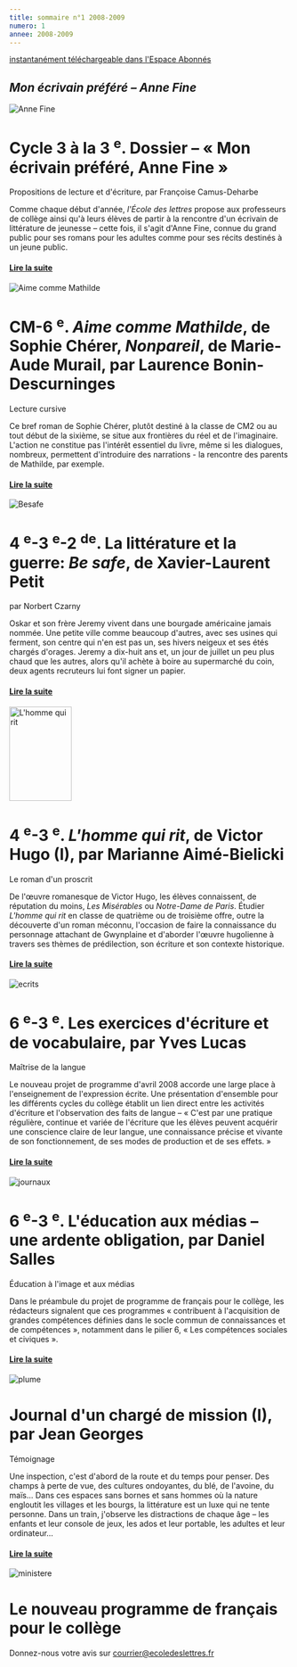 ```yaml
---
title: sommaire n°1 2008-2009
numero: 1
annee: 2008-2009
---
```


<p class="dessous_centre">
  <a href="/articles" class="lien">instantanément téléchargeable dans l'Espace Abonnés</a>
</p>
<h2>
  <em>Mon écrivain préféré – Anne Fine</em>
</h2>
<img class="image" src="/pages/static/sommaires/images/livret_fine_petite.jpg" alt="Anne Fine">
<h1>Cycle 3 à la 3
  <sup>e</sup>. Dossier – « Mon écrivain préféré, Anne Fine »</h1>
<p>Propositions de lecture et d'écriture, par Françoise Camus-Deharbe</p>
<p class="aligner">Comme chaque début d'année,
  <em>l'École des lettres </em>propose aux professeurs de collège ainsi qu'à leurs élèves de partir à la rencontre d'un écrivain
  de littérature de jeunesse – cette fois, il s'agit d'Anne Fine, connue du grand public pour ses romans pour les adultes
  comme pour ses récits destinés à un jeune public.</p>
<h4>
  <a href="/articles">Lire la suite</a>
</h4>
<img class="image" src="/pages/static/sommaires/images/mathilde_petite.jpg" alt="Aime comme Mathilde">
<h1>CM-6
  <sup>e</sup>.
  <em>Aime comme Mathilde</em>, de Sophie Chérer,
  <em>Nonpareil</em>, de Marie-Aude Murail, par Laurence Bonin-Descurninges</h1>
<p>Lecture cursive</p>
<p class="aligner">Ce bref roman de Sophie Chérer, plutôt destiné à la classe de CM2 ou au tout début de la sixième, se situe aux frontières
  du réel et de l'imaginaire. L'action ne constitue pas l'intérêt essentiel du livre, même si les dialogues, nombreux, permettent
  d'introduire des narrations - la rencontre des parents de Mathilde, par exemple.</p>
<h4>
  <a href="/articles">Lire la suite</a>
</h4>
<img class="image" src="/pages/static/sommaires/images/besafe_petite.jpg" alt="Besafe">
<h1>4
  <sup>e</sup>-3
  <sup>e</sup>-2
  <sup>de</sup>. La littérature et la guerre:
  <em>Be safe</em>, de Xavier-Laurent Petit </h1>
<p>par Norbert Czarny</p>
<p class="aligner">Oskar et son frère Jeremy vivent dans une bourgade américaine jamais nommée. Une petite ville comme beaucoup d'autres, avec
  ses usines qui ferment, son centre qui n'en est pas un, ses hivers neigeux et ses étés chargés d'orages. Jeremy a dix-huit
  ans et, un jour de juillet un peu plus chaud que les autres, alors qu'il achète à boire au supermarché du coin, deux agents
  recruteurs lui font signer un papier.</p>
<h4>
  <a href="/articles">Lire la suite</a>
</h4>
<img class="image" src="/pages/static/sommaires/images/hommerit_petite.jpg" alt="L'homme qui rit" width="112" height="169">
<h1>4
  <sup>e</sup>-3
  <sup>e</sup>.
  <em>L'homme qui rit</em>, de Victor Hugo (I), par Marianne Aimé-Bielicki</h1>
<p>Le roman d'un proscrit</p>
<p class="aligner">De l'&oelig;uvre romanesque de Victor Hugo, les élèves connaissent, de réputation du moins,
  <em>Les Misérables</em> ou
  <em>Notre-Dame de Paris</em>. Étudier
  <em>L'homme qui rit</em> en classe de quatrième ou de troisième offre, outre la découverte d'un roman méconnu, l'occasion de
  faire la connaissance du personnage attachant de Gwynplaine et d'aborder l'&oelig;uvre hugolienne à travers ses thèmes
  de prédilection, son écriture et son contexte historique.</p>
<h4>
  <a href="/articles">Lire la suite</a>
</h4>
<img class="image" src="/pages/static/sommaires/images/ecrit_petite.jpg" alt="ecrits">
<h1>6
  <sup>e</sup>-3
  <sup>e</sup>. Les exercices d'écriture et de vocabulaire, par Yves Lucas</h1>
<p>Maîtrise de la langue</p>
<p class="aligner">Le nouveau projet de programme d'avril 2008 accorde une large place à l'enseignement de l'expression écrite. Une présentation
  d'ensemble pour les différents cycles du collège établit un lien direct entre les activités d'écriture et l'observation
  des faits de langue – « C'est par une pratique régulière, continue et variée de l'écriture que les élèves peuvent acquérir
  une conscience claire de leur langue, une connaissance précise et vivante de son fonctionnement, de ses modes de production
  et de ses effets. »</p>
<h4>
  <a href="/articles">Lire la suite</a>
</h4>
<img class="image" src="/pages/static/sommaires/images/journaux_petite.jpg" alt="journaux">
<h1>6
  <sup>e</sup>-3
  <sup>e</sup>. L'éducation aux médias – une ardente obligation, par Daniel Salles</h1>
<p>Éducation à l'image et aux médias</p>
<p class="aligner">Dans le préambule du projet de programme de français pour le collège, les rédacteurs signalent que ces programmes « contribuent
  à l'acquisition de grandes compétences définies dans le socle commun de connaissances et de compétences », notamment dans
  le pilier 6, « Les compétences sociales et civiques ».</p>
<h4>
  <a href="/articles">Lire la suite</a>
</h4>

<img class="image" src="/pages/static/sommaires/images/plume_petite.jpg" alt="plume">
<h1>Journal d'un chargé de mission (I), par Jean Georges</h1>
<p>Témoignage</p>
<p class="aligner">Une inspection, c'est d'abord de la route et du temps pour penser. Des champs à perte de vue, des cultures ondoyantes, du
  blé, de l'avoine, du maïs... Dans ces espaces sans bornes et sans hommes où la nature engloutit les villages et les bourgs,
  la littérature est un luxe qui ne tente personne. Dans un train, j'observe les distractions de chaque âge – les enfants
  et leur console de jeux, les ados et leur portable, les adultes et leur ordinateur...</p>
<h4>
  <a href="/articles">Lire la suite</a>
</h4>
<img class="image" src="/pages/static/sommaires/images/ministere_petite.jpg" alt="ministere">
<h1>Le nouveau programme de français pour le collège</h1>
<p class="marge_dessous">Donnez-nous votre avis sur
  <a href="mailto:courrier@ecoledeslettres.fr">courrier@ecoledeslettres.fr</a>
</p>
